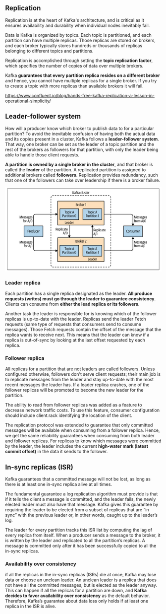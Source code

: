 ## Replication

Replication is at the heart of Kafka's architecture, and is critical as it ensures availability and durability when individual nodes inevitably fail.

Data is Kafka is organized by topics. Each topic is partitioned, and each partition can have multiple replicas. Those replicas are stored on brokers, and each broker typically stores hundreds or thousands of replicas belonging to different topics and partitions.

Replication is accomplished through setting the **topic replication factor**, which specifies the number of copies of data over multiple brokers.

Kafka **guarantees that every partition replica resides on a different broker** and hence, you cannot have multiple replicas for a single broker. If you try to create a topic with more replicas than available brokers it will fail.

https://www.confluent.io/blog/hands-free-kafka-replication-a-lesson-in-operational-simplicity/

## Leader-follower system

How will a producer know which broker to publish data to for a particular partition? To avoid the inevitable confusion of having both the actual data and its copies present in a cluster, Kafka follows a **leader-follower system**. That way, one broker can be set as the leader of a topic partition and the rest of the brokers as followers for that partition, with only the leader being able to handle those client requests.

**A partition is owned by a single broker in the cluster**, and that broker is called the **leader** of the partition. A replicated partition is assigned to additional brokers called **followers**. Replication provides redundancy, such that one of the followers can take over leadership if there is a broker failure.

<img src="../assets/brokers-clusters.png">

### Leader replica

Each partition has a single replica designated as the leader. **All produce requests (writes) must go through the leader to guarantee consistency**. Clients can consume from **either the lead replica or its followers**.

Another task the leader is responsible for is knowing which of the follower replicas is up-to-date with the leader. Replicas send the leader Fetch requests (same type of requests that consumers send to consume messages). Those Fetch requests contain the offset of the message that the replica wants to receive next. This means that the leader can know if a replica is out-of-sync by looking at the last offset requested by each replica.

### Follower replica

All replicas for a partition that are not leaders are called followers. Unless configured otherwise, followers don't serve client requests; their main job is to replicate messages from the leader and stay up-to-date with the most recent messages the leader has. If a leader replica crashes, one of the follower replicas will be promoted to become the new leader for the partition.

The ability to read from follower replicas was added as a feature to decrease network traffic costs. To use this feature, consumer configuration should include client.rack identifying the location of the client.

The replication protocol was extended to guarantee that only committed messages will be available when consuming from a follower replica. Hence, we get the same reliability guarantees when consuming from both leader and follower replicas. For replicas to know which messages were committed by the leader, the leader includes the current **high-water mark (latest commit offset)** in the data it sends to the follower.

## In-sync replicas (ISR)

Kafka guarantees that a committed message will not be lost, as long as there is at least one in-sync replica alive at all times.

The fundamental guarantee a log replication algorithm must provide is that if it tells the client a message is committed, and the leader fails, the newly elected leader must also have that message. Kafka gives this guarantee by requiring the leader to be elected from a subset of replicas that are “in sync” with the previous leader or, in other words, caught up to the leader’s log.

The leader for every partition tracks this ISR list by computing the lag of every replica from itself. When a producer sends a message to the broker, it is written by the leader and replicated to all the partition’s replicas. A message is committed only after it has been successfully copied to all the in-sync replicas.

### Availability over consistency

if all the replicas in the in-sync replicas (ISRs) die at once, Kafka may lose data or choose an unclean leader. An unclean leader is a replica that does not have all the committed messages, but is elected as the leader anyway. This can happen if all the replicas for a partition are down, and **Kafka decides to favor availability over consistency** as the default behavior. Therefore, Kafka’s guarantee about data loss only holds if at least one replica in the ISR is alive.
